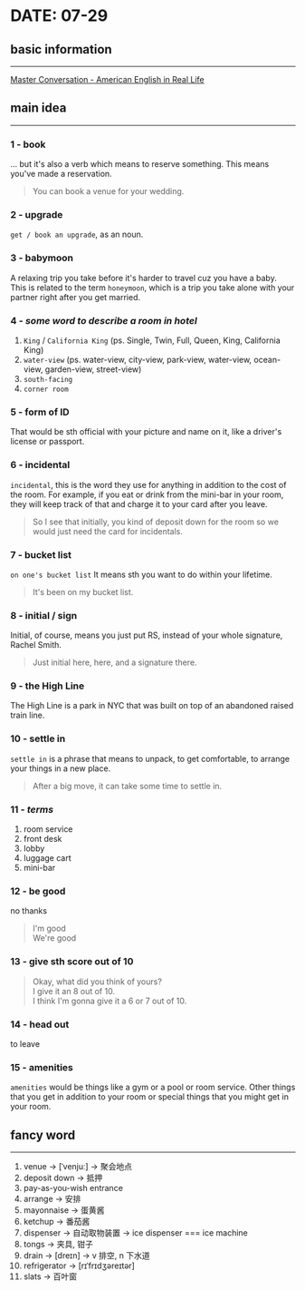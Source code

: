 # DATE: 07-29

## basic information
--------------------
[Master Conversation - American English in Real Life](https://www.youtube.com/watch?v=AcQcpgpGGH0&list=PL060BF75DE0656DF0&index=3)

## main idea
------------
### 1 - book
... but it's also a verb which means to reserve something. This means you've made a reservation.
> You can book a venue for your wedding.

### 2 - upgrade
`get / book an upgrade`, as an noun.

### 3 - babymoon
A relaxing trip you take before it's harder to travel cuz you have a baby.  
This is related to the term `honeymoon`, which is a trip you take alone with your partner right after you get married.  

### 4 - _some word to describe a room in hotel_
1. `King` / `California King` (ps. Single, Twin, Full, Queen, King, California King)
2. `water-view` (ps. water-view, city-view, park-view, water-view, ocean-view, garden-view, street-view)
3. `south-facing`
4. `corner room`

### 5 - form of ID
That would be sth official with your picture and name on it, like a driver's license or passport.

### 6 - incidental
`incidental`, this is the word they use for anything in addition to the cost of the room. For example, if you eat or drink from the mini-bar in your room, they will keep track of that and charge it to your card after you leave.  
> So I see that initially, you kind of deposit down for the room so we would just need the card for incidentals.

### 7 - bucket list
`on one's bucket list`
It means sth you want to do within your lifetime.  
> It's been on my bucket list.

### 8 - initial / sign
Initial, of course, means you just put RS, instead of your whole signature, Rachel Smith.
> Just initial here, here, and a signature there.

### 9 - the High Line
The High Line is a park in NYC that was built on top of an abandoned raised train line.  

### 10 - settle in
`settle in` is a phrase that means to unpack, to get comfortable, to arrange your things in a new place.
> After a big move, it can take some time to settle in.

### 11 - _terms_
1. room service
2. front desk
3. lobby
4. luggage cart
5. mini-bar

### 12 - be good
no thanks
> I'm good  
> We're good  

### 13 - give sth score out of 10
> Okay, what did you think of yours?  
> I give it an 8 out of 10.  
> I think I'm gonna give it a 6 or 7 out of 10.  

### 14 - head out
to leave

### 15 - amenities
`amenities` would be things like a gym or a pool or room service. Other things that you get in addition to your room or special things that you might get in your room.

## fancy word
-------------
1. venue -> [ˈvenjuː] -> 聚会地点
2. deposit down -> 抵押
3. pay-as-you-wish entrance
4. arrange -> 安排
5. mayonnaise -> 蛋黄酱
6. ketchup -> 番茄酱
7. dispenser -> 自动取物装置 -> ice dispenser === ice machine
8. tongs -> 夹具, 钳子
9. drain -> [dreɪn] -> v 排空, n 下水道
10. refrigerator -> [rɪˈfrɪdʒəreɪtər]
11. slats -> 百叶窗
